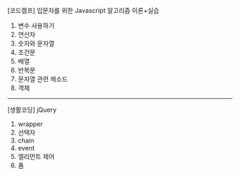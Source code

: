 [코드캠프] 입문자를 위한 Javascript 알고리즘 이론+실습

1. 변수 사용하기
2. 연산자
3. 숫자와 문자열
4. 조건문
5. 배열
6. 반복문
7. 문자열 관련 메소드
8. 객체
   
-----------

[생활코딩] jQuery
1. wrapper
2. 선택자
3. chain
4. event
5. 엘리먼트 제어
6. 폼

